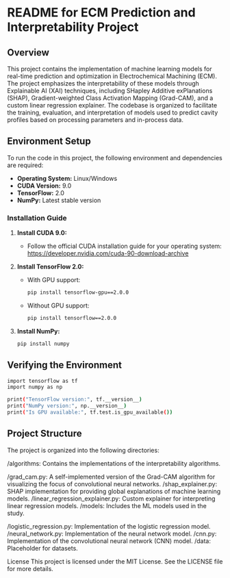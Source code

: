# README for ECM Prediction and Interpretability Project

## Overview

This project contains the implementation of machine learning models for real-time prediction and optimization in Electrochemical Machining (ECM). The project emphasizes the interpretability of these models through Explainable AI (XAI) techniques, including SHapley Additive exPlanations (SHAP), Gradient-weighted Class Activation Mapping (Grad-CAM), and a custom linear regression explainer. The codebase is organized to facilitate the training, evaluation, and interpretation of models used to predict cavity profiles based on processing parameters and in-process data.

## Environment Setup

To run the code in this project, the following environment and dependencies are required:

- **Operating System:** Linux/Windows
- **CUDA Version:** 9.0
- **TensorFlow:** 2.0
- **NumPy:** Latest stable version

### Installation Guide

1. **Install CUDA 9.0:**
   - Follow the official CUDA installation guide for your operating system: https://developer.nvidia.com/cuda-90-download-archive

2. **Install TensorFlow 2.0:**
   - With GPU support:
     ```bash
     pip install tensorflow-gpu==2.0.0
     ```
   - Without GPU support:
     ```bash
     pip install tensorflow==2.0.0
     ```

3. **Install NumPy:**
   ```bash
   pip install numpy

## Verifying the Environment

```bash
import tensorflow as tf
import numpy as np

print("TensorFlow version:", tf.__version__)
print("NumPy version:", np.__version__)
print("Is GPU available:", tf.test.is_gpu_available())
```
## Project Structure
The project is organized into the following directories:

/algorithms: Contains the implementations of the interpretability algorithms.

/grad_cam.py: A self-implemented version of the Grad-CAM algorithm for visualizing the focus of convolutional neural networks.
/shap_explainer.py: SHAP implementation for providing global explanations of machine learning models.
/linear_regression_explainer.py: Custom explainer for interpreting linear regression models.
/models: Includes the ML models used in the study.

/logistic_regression.py: Implementation of the logistic regression model.
/neural_network.py: Implementation of the neural network model.
/cnn.py: Implementation of the convolutional neural network (CNN) model.
/data: Placeholder for datasets. 

License
This project is licensed under the MIT License. See the LICENSE file for more details.
